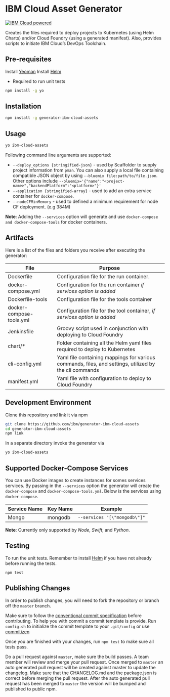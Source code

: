 # IBM Cloud Asset Generator

[![IBM Cloud powered][img-ibmcloud-powered]][url-cloud]

[img-ibmcloud-powered]: https://img.shields.io/badge/IBM%20Cloud-powered-blue.svg
[url-cloud]: http://bluemix.net
[url-npm]: https://www.npmjs.com/package/generator-ibm-cloud-assets
[img-license]: https://img.shields.io/npm/l/generator-ibm-cloud-assets.svg
[img-version]: https://img.shields.io/npm/v/generator-ibm-cloud-assets.svg
[img-npm-downloads-monthly]: https://img.shields.io/npm/dm/generator-ibm-cloud-assets.svg
[img-npm-downloads-total]: https://img.shields.io/npm/dt/generator-ibm-cloud-assets.svg

[img-travis-master]: https://travis-ci.org/ibm-developer/generator-ibm-cloud-assets.svg?branch=master
[url-travis-master]: https://travis-ci.org/ibm-developer/generator-ibm-cloud-assets/branches

[img-coveralls-master]: https://coveralls.io/repos/github/ibm-developer/generator-ibm-cloud-assets/badge.svg
[url-coveralls-master]: https://coveralls.io/github/ibm-developer/generator-ibm-cloud-assets

[img-codacy]: https://api.codacy.com/project/badge/Grade/a5893a4622094dc8920c8a372a8d3588?branch=master
[url-codacy]: https://www.codacy.com/app/ibm-developer/generator-ibm-cloud-assets

Creates the files required to deploy projects to Kubernetes (using Helm Charts) and/or Cloud Foundry (using a generated manifest). Also, provides scripts to initiate IBM Cloud’s DevOps Toolchain.

## Pre-requisites 

Install [Yeoman](http://yeoman.io)
Install [Helm](https://github.com/kubernetes/helm#install) 
 * Required to run unit tests
```bash
npm install -g yo
```

## Installation

```bash
npm install -g generator-ibm-cloud-assets
```

## Usage

```bash
yo ibm-cloud-assets
```

Following command line arguments are supported:
* `--deploy_options {stringified-json}` -  used by Scaffolder to supply project information from `pman`. You can also supply a local file containing compatible JSON object by using `--bluemix file:path/to/file.json`. Other options include `--bluemix='{"name":"<project-name>","backendPlatform":"<platform>"}'`
* `--application {stringified-array}` - used to add an extra service container for `docker-compose`.
* `--nodeCFMinMemory` - used to defined a minimum requirement for node CF deployment. (e.g 384M)

**Note**: Adding the `--services` option will generate and use `docker-compose and docker-compose-tools` for docker containers.

## Artifacts

Here is a list of the files and folders you receive after executing the generator:  

File  | Purpose
---       | ---
Dockerfile | Configuration file for the run container.
docker-compose.yml | Configuration for the run container *if services option is added*
Dockerfile-tools | Configuration file for the tools container 
docker-compose-tools.yml | Configuration file for the tool container, *if services option is added* 
Jenkinsfile | Groovy script used in conjunction with deploying to Cloud Foundry
chart/* | Folder containing all the Helm yaml files required to deploy to Kubernetes
cli-config.yml | Yaml file containing mappings for various commands, files, and settings, utilized by the cli commands
manifest.yml | Yaml file with configuration to deploy to Cloud Foundry

## Development Environment

Clone this repository and link it via npm

```bash
git clone https://github.com/ibm/generator-ibm-cloud-assets
cd generator-ibm-cloud-assets
npm link
```

In a separate directory invoke the generator via

```bash
yo ibm-cloud-assets 
```

## Supported Docker-Compose Services
You can use Docker images to create instances for somes services services. By passing in the `--services` option the generator will create the `docker-compose` and `docker-compose-tools.yml`.
Below is the services using `docker-compose`.

| Service Name | Key Name |           Example            |
|--------------|----------|------------------------------|
| Mongo        | mongodb  | `--services "[\"mongodb\"]"` |


**Note**: Currently only supported by *Node*, *Swift*, and *Python*.

## Testing

To run the unit tests. Remember to install [Helm](https://github.com/kubernetes/helm#install) if you have not already before running the tests.

```
npm test
```

## Publishing Changes

In order to publish changes, you will need to fork the repository or branch off the `master` branch.

Make sure to follow the [conventional commit specification](https://conventionalcommits.org/) before contributing. To help you with commit a commit template is provide. Run `config.sh` to initialize the commit template to your `.git/config` or use [commitizen](https://www.npmjs.com/package/commitizen)

Once you are finished with your changes, run `npm test` to make sure all tests pass.

Do a pull request against `master`, make sure the build passes. A team member will review and merge your pull request.
Once merged to `master` an auto generated pull request will be created against master to update the changelog. Make sure that the CHANGELOG.md and the package.json is correct before merging the pull request. After the auto generated pull request has been merged to `master` the version will be bumped and published to public npm.

